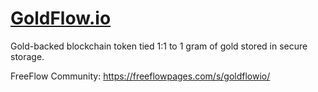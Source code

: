 # [GoldFlow.io](http://Goldflow.io)

Gold-backed blockchain token tied 1:1 to 1 gram of gold stored in secure storage.

FreeFlow Community: https://freeflowpages.com/s/goldflowio/
